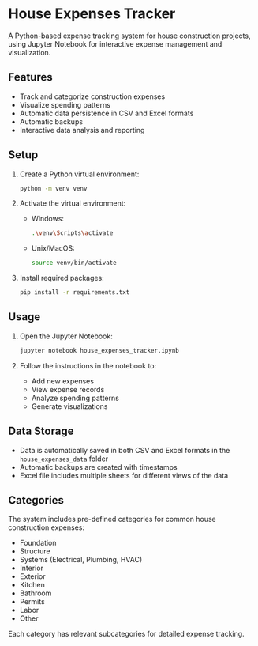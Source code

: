 # House Expenses Tracker

A Python-based expense tracking system for house construction projects, using Jupyter Notebook for interactive expense management and visualization.

## Features

- Track and categorize construction expenses
- Visualize spending patterns
- Automatic data persistence in CSV and Excel formats
- Automatic backups
- Interactive data analysis and reporting

## Setup

1. Create a Python virtual environment:
   ```bash
   python -m venv venv
   ```

2. Activate the virtual environment:
   - Windows:
     ```bash
     .\venv\Scripts\activate
     ```
   - Unix/MacOS:
     ```bash
     source venv/bin/activate
     ```

3. Install required packages:
   ```bash
   pip install -r requirements.txt
   ```

## Usage

1. Open the Jupyter Notebook:
   ```bash
   jupyter notebook house_expenses_tracker.ipynb
   ```

2. Follow the instructions in the notebook to:
   - Add new expenses
   - View expense records
   - Analyze spending patterns
   - Generate visualizations

## Data Storage

- Data is automatically saved in both CSV and Excel formats in the `house_expenses_data` folder
- Automatic backups are created with timestamps
- Excel file includes multiple sheets for different views of the data

## Categories

The system includes pre-defined categories for common house construction expenses:
- Foundation
- Structure
- Systems (Electrical, Plumbing, HVAC)
- Interior
- Exterior
- Kitchen
- Bathroom
- Permits
- Labor
- Other

Each category has relevant subcategories for detailed expense tracking.
